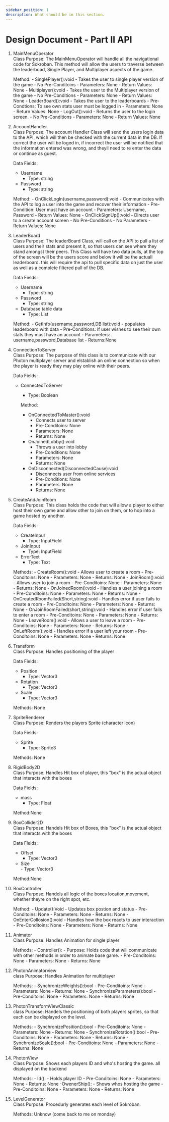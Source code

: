 ```yaml
---
sidebar_position: 1
description: What should be in this section.
---
```


Design Document - Part II API
=============================

1. MainMenuOperator </br> 
    Class Purpose: The MainMenuOperator will handle all the navigational code for Sokroban. This method will allow the users to traverse between the leaderboad, Single Player, and Multiplayer aspects of the game. 

    Method:
        - SinglePlayer():void
            - Takes the user to single player version of the game
            - No Pre-Conditoins
            - Parameters: None
            - Return Values: None
        - Multiplayer():void
            - Takes the user to the Multiplayer version of the game
            - No Pre-Conditions
            - Parameters: None
            - Return Values: None
        - LeaderBoard():void
            - Takes the user to the leaderboards
            - Pre-Condtions: To see own stats user must be logged in
            - Parameters: None
            - Return Values: None
        - LogOut():void
            - Returns the user to the login screen.
            - No Pre-Conditions
            - Parameters: None
            - Return Values: None
    
2. AccountHandler  </br> 
    Class Purpose: The account Handler Class will send the users login data to the API, which will then be checked with the current data in the DB. If correct the user will be loged in, if incorrect the user will be notified that the information entered was wrong, and theyll need to re enter the data or continue as guest.
    
    Data Fields: 
    - Username
        - Type: string
    - Password
        - Type: string


    Method:
        - OnClickLogIn(username,password):void
            - Communicates with the API to log a user into the game and recover their information
            - Pre-Condition: User must have an account
            - Parameters: Username, Password
            - Return Values: None
        - OnClickSignUp():void
            - Directs user to a create account screen 
            - No Pre-Conditions
            - No Parameters
            - Return Values: None

3. LeaderBoard  </br> 
    Class Purpose: The leaderBoard Class, will call on the API to pull a list of users and their stats and present it, so that users can see where they stand amongst their peers. This Class will have two data pulls, at the top of the screen will be the users score and below it will be the actuall leaderboard. this will require the api to pull specific data on just the user as well as a complete filtered pull of the DB.

    Data Fields: 
    - Username
        - Type: string
    - Password
        - Type: string
    - Database table data
        - Type: List

    Method:
        - GetInfo(username,password,DB list):void
            - populates leaderboard with data
            - Pre-Conditions: If user wishes to see their own stats they must have an account
            - Parameters: username,password,Database list
            - Returns:None

4. ConnectionToServer  </br> 
    Class Purpose:  The purpose of this class is to communicate with our Photon multiplayer server and elstablish an online connection so when the player is ready they may play online with their peers.

    Data Fields: 
    - ConnectedToServer 
        - Type: Boolean
   

        Method:
         - OnConnectedToMaster():void
            - Connects user to server
            - Pre-Conditoins: None 
            - Parameters: None
            - Returns: None
        - OnJoinedLobby():void
            - Throws a user into lobby
            - Pre-Conditions: None
            - Parameters: None
            - Returns: None
        - OnDisconnected(DisconnectedCause):void
            - Disconnects user from online services 
            - Pre-Conditions: None
            - Parameters: None
            - Returns: None

5. CreateAndJoinRoom  </br> 
    Class Purpose: This class holds the code that will allow a player to either host their own game and allow other to join on them, or to hop into a game hosted by another.

    Data Fields: 
    - CreateInpur
        - Type: InputField
    - JoinInput
        - Type: InputField
    - ErrorText
        - Type: Text


    Methods:
        - CreateRoom():void
            - Allows user to create a room 
            - Pre-Conditoins: None 
            - Parameters: None
            - Returns: None
        - JoinRoom():void
            - Allows user to join a room
            - Pre-Conditoins: None 
            - Parameters: None
            - Returns: None
        - OnJoinedRoom():void
            - Handles a user joining a room
            - Pre-Conditoins: None 
            - Parameters: None
            - Returns: None
        - OnCreatedRoomFailed(Short,string):void
            - Handles error if user fails to create a room
            - Pre-Conditoins: None 
            - Parameters: None
            - Returns: None
        - OnJoinRoomFailed(short,string):void
            - Handles error if user fails to enter a room
            - Pre-Conditoins: None 
            - Parameters: None
            - Returns: None
        - LeaveRoom():void
            - Allows a user to leave a room
            - Pre-Conditoins: None 
            - Parameters: None
            - Returns: None
        - OnLeftRoom():void
            - Handles error if a user left your room
            - Pre-Conditoins: None 
            - Parameters: None
            - Returns: None

6. Transform  </br> 
    Class Purpose: Handles positioning of the player 

    Data Fields: 
    - Position
        - Type: Vector3
    - Rotation
        - Type: Vector3
    - Scale
        - Type: Vector3

    Methods: None

7. SpriteRenderer  </br> 
    Class Purpose: Renders the players Sprite (character icon)

    Data Fields: 
     - Sprite   
          - Type: Sprite3

    Methods: None

8. RigidBody2D  </br> 
    Class Purpose: Handles Hit box of player, this "box" is the actual object that interacts with the boxes
    
    Data Fields: 
     - mass  
          - Type: Float

    Method:None

9. BoxCollider2D  </br> 
    Class Purpose: Handels Hit box of Boxes, this "box" is the actual object that interacts with the boxes

    Data Fields: 
     - Offset   
          - Type: Vector3
    - Size   
          - Type: Vector3
  
    Method:None

10. BoxController  </br> 
    Class Purpose: Handels all logic of the boxes location,movement, whether theyre on the right spot, etc.

    Method:
        - Update():Void
            - Updates box postion and status
            - Pre-Conditoins: None 
            - Parameters: None
            - Returns: None
        - OnEnterCollosion():void
            - Handles how the box reacts to user interaction 
            - Pre-Conditoins: None 
            - Parameters: None
            - Returns: None
          

11. Animator  </br> 
    Class Purpose: Handles Animation for single player
    
    Methods:
        - Controller():
            - Purpose: Holds code that will communicate with other methods in order to animate base game.
            - Pre-Conditoins: None 
            - Parameters: None
            - Returns: None

12. PhotonAnimatorview  </br> 
    class Purpose: Handles Animation for multiplayer
    
    Methods: 
        - SynchronizeWeights():bool
            - Pre-Conditoins: None 
            - Parameters: None
            - Returns: None
        - SynchronizeParameters():bool
            - Pre-Conditoins: None 
            - Parameters: None
            - Returns: None

13. PhotonTransformViewClassic  </br> 
    class Purpose: Handels the positioning of both players sprites, so that each can be displayed on the level.

    Methods:
        - SynchronizePosition():bool
            - Pre-Conditoins: None 
            - Parameters: None
            - Returns: None
        - SynchronizeRotation():bool
            - Pre-Conditoins: None 
            - Parameters: None
            - Returns: None
        - SynchronizeScale():bool
            - Pre-Conditoins: None 
            - Parameters: None
            - Returns: None

14. PhotonView  </br> 
    Class Purpose: Shows each players ID and who's hosting the game. all displayed on the backend

    Methods:
        - Id():
            - Holds player ID
            - Pre-Conditoins: None 
            - Parameters: None
            - Returns: None
        -OwenerShip():
            - Shows whos hosting the game
            - Pre-Conditoins: None 
            - Parameters: None
            - Returns: None

15. LevelGenerator  </br> 
    Class Purpose: Procedurly generates each level of Sokroban.

    Methods: Unknow (come back to me on monday)








 

